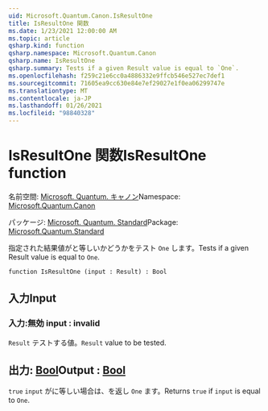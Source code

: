 ```yaml
---
uid: Microsoft.Quantum.Canon.IsResultOne
title: IsResultOne 関数
ms.date: 1/23/2021 12:00:00 AM
ms.topic: article
qsharp.kind: function
qsharp.namespace: Microsoft.Quantum.Canon
qsharp.name: IsResultOne
qsharp.summary: Tests if a given Result value is equal to `One`.
ms.openlocfilehash: f259c21e6cc0a4886332e9ffcb546e527ec7def1
ms.sourcegitcommit: 71605ea9cc630e84e7ef29027e1f0ea06299747e
ms.translationtype: MT
ms.contentlocale: ja-JP
ms.lasthandoff: 01/26/2021
ms.locfileid: "98840328"
---
```

# <a name="isresultone-function"></a><span data-ttu-id="39f26-102">IsResultOne 関数</span><span class="sxs-lookup"><span data-stu-id="39f26-102">IsResultOne function</span></span>

<span data-ttu-id="39f26-103">名前空間: [Microsoft. Quantum. キャノン](xref:Microsoft.Quantum.Canon)</span><span class="sxs-lookup"><span data-stu-id="39f26-103">Namespace: [Microsoft.Quantum.Canon](xref:Microsoft.Quantum.Canon)</span></span>

<span data-ttu-id="39f26-104">パッケージ: [Microsoft. Quantum. Standard](https://nuget.org/packages/Microsoft.Quantum.Standard)</span><span class="sxs-lookup"><span data-stu-id="39f26-104">Package: [Microsoft.Quantum.Standard](https://nuget.org/packages/Microsoft.Quantum.Standard)</span></span>


<span data-ttu-id="39f26-105">指定された結果値がと等しいかどうかをテスト `One` します。</span><span class="sxs-lookup"><span data-stu-id="39f26-105">Tests if a given Result value is equal to `One`.</span></span>

```qsharp
function IsResultOne (input : Result) : Bool
```


## <a name="input"></a><span data-ttu-id="39f26-106">入力</span><span class="sxs-lookup"><span data-stu-id="39f26-106">Input</span></span>

### <a name="input--__invalidresult__"></a><span data-ttu-id="39f26-107">入力:__無効 <Result>__</span><span class="sxs-lookup"><span data-stu-id="39f26-107">input : __invalid<Result>__</span></span>

<span data-ttu-id="39f26-108">`Result` テストする値。</span><span class="sxs-lookup"><span data-stu-id="39f26-108">`Result` value to be tested.</span></span>



## <a name="output--bool"></a><span data-ttu-id="39f26-109">出力: [Bool](xref:microsoft.quantum.lang-ref.bool)</span><span class="sxs-lookup"><span data-stu-id="39f26-109">Output : [Bool](xref:microsoft.quantum.lang-ref.bool)</span></span>

<span data-ttu-id="39f26-110">`true` `input` がに等しい場合は、を返し `One` ます。</span><span class="sxs-lookup"><span data-stu-id="39f26-110">Returns `true` if `input` is equal to `One`.</span></span>